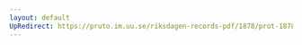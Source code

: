 ```yaml
---
layout: default
UpRedirect: https://pruto.im.uu.se/riksdagen-records-pdf/1878/prot-1878--fk--017/prot-1878--fk--017_031.pdf
---
```

